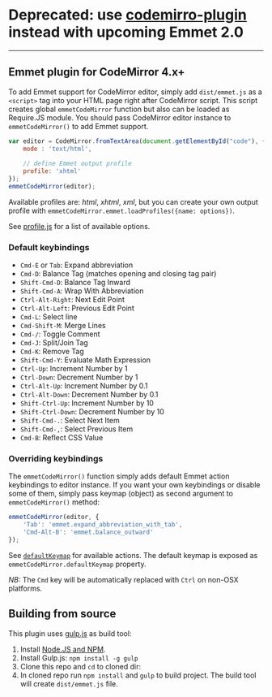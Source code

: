 # Deprecated: use [codemirro-plugin](https://github.com/emmetio/codemirror-plugin) instead with upcoming Emmet 2.0

---

## Emmet plugin for CodeMirror 4.x+

To add Emmet support for CodeMirror editor, simply add `dist/emmet.js` as a `<script>` tag into your HTML page right after CodeMirror script. This script creates global `emmetCodeMirror` function but also can be loaded as Require.JS module. You should pass CodeMirror editor instance to `emmetCodeMirror()` to add Emmet support.

```js
var editor = CodeMirror.fromTextArea(document.getElementById("code"), {
	mode : 'text/html',
	
	// define Emmet output profile
	profile: 'xhtml'
});
emmetCodeMirror(editor);
```

Available profiles are: _html_, _xhtml_, _xml_, but you can create your own output profile with 
`emmetCodeMirror.emmet.loadProfiles({name: options})`.

See [profile.js](https://github.com/emmetio/emmet/blob/master/lib/assets/profile.js#L30)
for a list of available options.

### Default keybindings
* `Cmd-E` or `Tab`: Expand abbreviation
* `Cmd-D`: Balance Tag (matches opening and closing tag pair)
* `Shift-Cmd-D`: Balance Tag Inward
* `Shift-Cmd-A`: Wrap With Abbreviation
* `Ctrl-Alt-Right`: Next Edit Point
* `Ctrl-Alt-Left`: Previous Edit Point
* `Cmd-L`: Select line
* `Cmd-Shift-M`: Merge Lines
* `Cmd-/`: Toggle Comment
* `Cmd-J`: Split/Join Tag
* `Cmd-K`: Remove Tag
* `Shift-Cmd-Y`: Evaluate Math Expression
* `Ctrl-Up`: Increment Number by 1
* `Ctrl-Down`: Decrement Number by 1
* `Ctrl-Alt-Up`: Increment Number by 0.1
* `Ctrl-Alt-Down`: Decrement Number by 0.1
* `Shift-Ctrl-Up`: Increment Number by 10
* `Shift-Ctrl-Down`: Decrement Number by 10
* `Shift-Cmd-.`: Select Next Item
* `Shift-Cmd-,`: Select Previous Item
* `Cmd-B`: Reflect CSS Value

### Overriding keybindings

The `emmetCodeMirror()` function simply adds default Emmet action keybindings to editor instance. If you want your own keybindings or disable some of them, simply pass keymap (object) as second argument to `emmetCodeMirror()` method:

```js
emmetCodeMirror(editor, {
    'Tab': 'emmet.expand_abbreviation_with_tab',
    'Cmd-Alt-B': 'emmet.balance_outward'
});
```

See [`defaultKeymap`](/plugin.js#L7) for available actions. The default keymap is exposed as `emmetCodeMirror.defaultKeymap` property.

*NB:* The `Cmd` key will be automatically replaced with `Ctrl` on non-OSX platforms.

## Building from source

This plugin uses [gulp.js](http://gulpjs.com) as build tool:

1. Install [Node.JS and NPM](http://nodejs.org).
2. Install Gulp.js: `npm install -g gulp`
3. Clone this repo and `cd` to cloned dir:
4. In cloned repo run `npm install` and `gulp` to build project. The build tool will create `dist/emmet.js` file.
